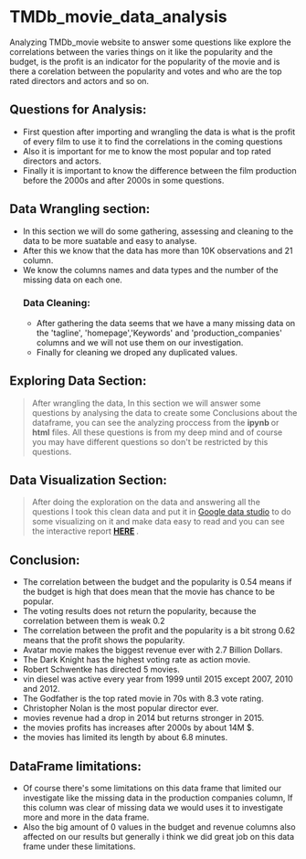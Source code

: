 # TMDb_movie_data_analysis
Analyzing TMDb_movie website to answer some questions like explore the correlations between the varies things on it like the popularity and the budget, is the profit is an indicator for the popularity of the movie and is there a corelation between the popularity and votes and who are the top rated directors and actors and so on.

## Questions for Analysis:
* First question after importing and wrangling the data is what is the profit of every film to use it to find the correlations in the coming questions
* Also it is important for me to know the most popular and top rated directors and actors.
* Finally it is important to know the difference between the film production before the 2000s and after 2000s in some questions.

## Data Wrangling section:
* In this section we will do some gathering, assessing and cleaning to the data to be more suatable and easy to analyse.
* After this we know that the data has more than 10K observations and 21 column.
* We know the columns names and data types and the number of the missing data on each one.
  ### Data Cleaning:
  * After gathering the data seems that we have a many missing data on the 'tagline', 'homepage','Keywords' and 'production_companies' columns and we will not use them on our investigation.
  * Finally for cleaning we droped any duplicated values.


## Exploring Data Section:
   > After wrangling the data, In this section we will answer some questions by analysing the data to create some Conclusions about the    dataframe, you can see the analyzing proccess from the <b> ipynb </b>or <b>html</b> files. All these questions is from my deep mind and of course you may have different questions so don't be restricted by this questions.
## Data Visualization Section:
  > After doing the exploration on the data and answering all the questions I took this clean data and put it in [Google data studio](https://lookerstudio.google.com/s/lIxdcCNslrM) to do some visualizing on it and make data easy to read and you can see the interactive report <b> [HERE](https://lookerstudio.google.com/s/lIxdcCNslrM) </b>.
## Conclusion:
* The correlation between the budget and the popularity is 0.54 means if the budget is high that does mean that the movie has chance to be popular.
* The voting results does not return the popularity, because the correlation between them is weak 0.2
* The correlation between the profit and the popularity is a bit strong 0.62 means that the profit shows the popularity.
* Avatar movie makes the biggest revenue ever with 2.7 Billion Dollars.
* The Dark Knight has the highest voting rate as action movie.
* Robert Schwentke has directed 5 movies.
* vin diesel was active every year from 1999 until 2015 except 2007, 2010 and 2012.
* The Godfather is the top rated movie in 70s with 8.3 vote rating.
* Christopher Nolan is the most popular director ever.
* movies revenue had a drop in 2014 but returns stronger in 2015.
* the movies profits has increases after 2000s by about 14M $.
* the movies has limited its length by about 6.8 minutes.
  
  
## DataFrame limitations:
* Of course there's some limitations on this data frame that limited our investigate like the missing data in the production companies column, If this column was clear of missing data we would uses it to investigate more and more in the data frame.
* Also the big amount of 0 values in the budget and revenue columns also affected on our results but generally i think we did great job on this data frame under these limitations.
